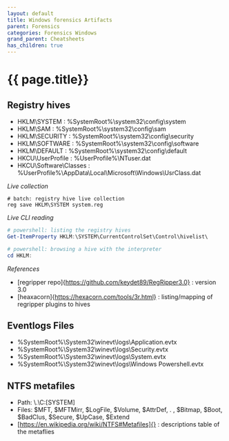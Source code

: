 ```yaml
---
layout: default
title: Windows forensics Artifacts
parent: Forensics
categories: Forensics Windows
grand_parent: Cheatsheets
has_children: true
---
```


# {{ page.title}}
 
## Registry hives

- HKLM\SYSTEM : %SystemRoot%\system32\config\system
- HKLM\SAM :  %SystemRoot%\system32\config\sam
- HKLM\SECURITY :  %SystemRoot%\system32\config\security
- HKLM\SOFTWARE :  %SystemRoot%\system32\config\software
- HKLM\DEFAULT :  %SystemRoot%\system32\config\default
- HKCU\UserProfile :  %UserProfile%\NTuser.dat
- HKCU\Software\Classes : %UserProfile%\AppData\Local\Microsoft\Windows\UsrClass.dat

*Live collection*
```batch
# batch: registry hive live collection
reg save HKLM\SYSTEM system.reg
```

*Live CLI reading*
```powershell
# powershell: listing the registry hives
Get-ItemProperty HKLM:\SYSTEM\CurrentControlSet\Control\hivelist\

# powershell: browsing a hive with the interpreter
cd HKLM:
```

*References*
- [regripper repo]{https://github.com/keydet89/RegRipper3.0} : version 3.0
- [heaxacorn]{https://hexacorn.com/tools/3r.html} : listing/mapping of regripper plugins to hives

## Eventlogs Files

- %SystemRoot%\System32\winevt\logs\Application.evtx
- %SystemRoot%\System32\winevt\logs\Security.evtx
- %SystemRoot%\System32\winevt\logs\System.evtx
- %SystemRoot%\System32\winevt\logs\Windows Powershell.evtx
 

## NTFS metafiles

- Path: \\.\C:\[SYSTEM]
- Files: $MFT, $MFTMirr, $LogFile, $Volume, $AttrDef, . , $Bitmap, $Boot, $BadClus, $Secure, $UpCase, $Extend
- [https://en.wikipedia.org/wiki/NTFS#Metafiles]{} : descriptions table of the metaflies
